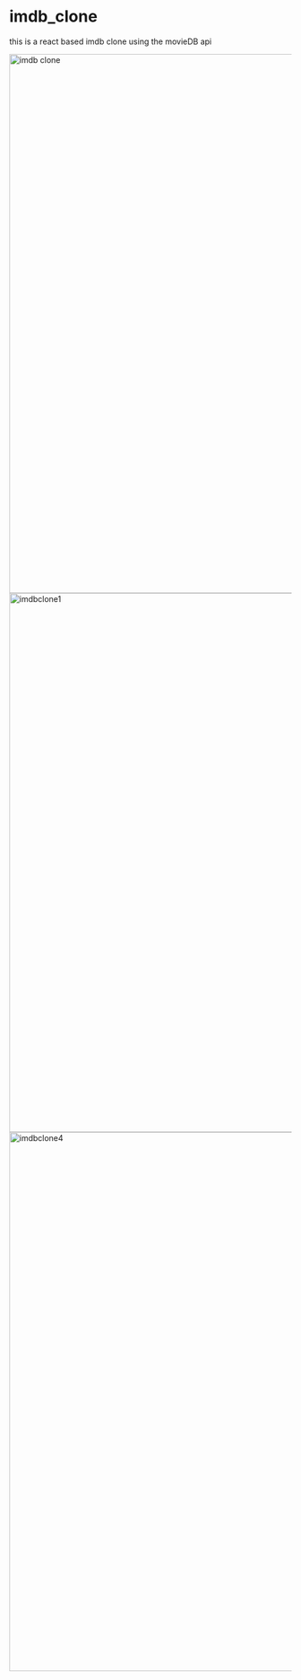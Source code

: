 # imdb_clone

this is a react based imdb clone using the movieDB api 


<img width="960" alt="imdb clone " src="https://user-images.githubusercontent.com/100835323/201461744-15d8acb7-efcf-42e7-bf45-f96cd35fcc87.png">
<img width="960" alt="imdbclone1" src="https://user-images.githubusercontent.com/100835323/201461749-c43ae88a-7303-4240-b33d-aa7cdc92ec49.png">
<img width="960" alt="imdbclone4" src="https://user-images.githubusercontent.com/100835323/201461752-b5bec8ec-b120-4722-a51c-66f7c44ee0bf.png">
